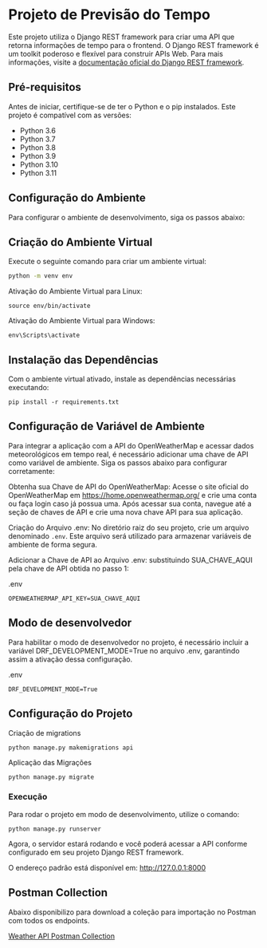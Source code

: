 # Projeto de Previsão do Tempo

Este projeto utiliza o Django REST framework para criar uma API que retorna informações de tempo para o frontend. O Django REST framework é um toolkit poderoso e flexível para construir APIs Web. Para mais informações, visite a [documentação oficial do Django REST framework](https://www.django-rest-framework.org/).

## Pré-requisitos

Antes de iniciar, certifique-se de ter o Python e o pip instalados. Este projeto é compatível com as versões:

- Python 3.6
- Python 3.7
- Python 3.8
- Python 3.9
- Python 3.10
- Python 3.11

## Configuração do Ambiente

Para configurar o ambiente de desenvolvimento, siga os passos abaixo:

## **Criação do Ambiente Virtual**

   Execute o seguinte comando para criar um ambiente virtual:

   ```bash
   python -m venv env
   ```

Ativação do Ambiente Virtual para Linux:
```
source env/bin/activate
```


Ativação do Ambiente Virtual para Windows:
```
env\Scripts\activate
```

## Instalação das Dependências
Com o ambiente virtual ativado, instale as dependências necessárias executando:

```
pip install -r requirements.txt
```

## Configuração de Variável de Ambiente

Para integrar a aplicação com a API do OpenWeatherMap e acessar dados meteorológicos em tempo real, é necessário adicionar uma chave de API como variável de ambiente. Siga os passos abaixo para configurar corretamente:

Obtenha sua Chave de API do OpenWeatherMap: Acesse o site oficial do OpenWeatherMap em https://home.openweathermap.org/ e crie uma conta ou faça login caso já possua uma. Após acessar sua conta, navegue até a seção de chaves de API e crie uma nova chave API para sua aplicação.

Criação do Arquivo .env: No diretório raiz do seu projeto, crie um arquivo denominado `.env`. Este arquivo será utilizado para armazenar variáveis de ambiente de forma segura.

Adicionar a Chave de API ao Arquivo .env: substituindo SUA_CHAVE_AQUI pela chave de API obtida no passo 1:

.env
```
OPENWEATHERMAP_API_KEY=SUA_CHAVE_AQUI
```

## Modo de desenvolvedor
Para habilitar o modo de desenvolvedor no projeto, é necessário incluir a variável DRF_DEVELOPMENT_MODE=True no arquivo .env, garantindo assim a ativação dessa configuração.

.env
```
DRF_DEVELOPMENT_MODE=True
```

## Configuração do Projeto

Criação de migrations

```
python manage.py makemigrations api
```

Aplicação das Migrações
```
python manage.py migrate
```

### Execução

Para rodar o projeto em modo de desenvolvimento, utilize o comando:

```
python manage.py runserver
```

Agora, o servidor estará rodando e você poderá acessar a API conforme configurado em seu projeto Django REST framework.

O endereço padrão está disponível em: http://127.0.0.1:8000

## Postman Collection

Abaixo disponibilizo para download a coleção para importação no Postman com todos os endpoints.

[Weather API Postman Collection](https://github.com/rodrigosarri/WeatherTechnicalChallenge/blob/main/api/WeatherFlowAPI.postman_collection.json)